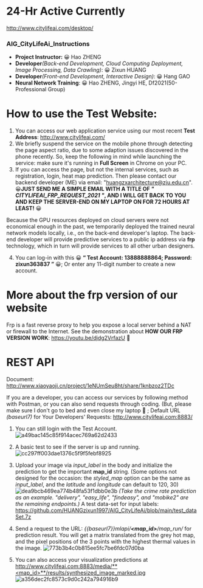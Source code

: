 # 24-Hr Active Currently
http://www.citylifeai.com/desktop/


### AIG_CityLifeAi_Instructions
* **Project Instructor:** 😀 Hao ZHENG
* **Developer**_(Back-end Development, Cloud Computing Deployment, Image Processing, Data Crawling)_: 😀 Zixun HUANG
* **Developer**_(Front-end Development, Interactive Design)_: 😀 Hang GAO
* **Neural Network Training**: 😀 Hao ZHENG, Jingyi HE, Df2021(50-Professional Group)

# How to use the Test Website: 
1. You can access our web application service using our most recent **Test Address**: http://www.citylifeai.com/
2. We briefly suspend the service on the mobile phone through detecting the page aspect ratio, due to some adaption issues discovered in the phone recently. So, keep the following in mind while launching the service: make sure it's running in **Full Screen** in Chrome on your PC.
3. If you can access the page, but not the internal services, such as registration, login, heat map prediction. Then please contact our backend developer (ME) via email: "huangzxarchitecture@zju.edu.cn". 😀**JUST SEND ME A SIMPLE EMAIL WITH A TITLE OF _" CITYLIFEAI_FRP_REQUEST_2021 "_, AND I WILL GET BACK TO YOU AND KEEP THE SERVER-END ON MY LAPTOP ON FOR 72 HOURS AT LEAST!** 😀

Because the GPU resources deployed on cloud servers were not economical enough in the past, we temporarily deployed the trained neural network models locally, i.e., on the back-end developer's laptop. The back-end developer will provide predictive services to a public ip address via **frp** technology, which in turn will provide services to all other urban designers.

4. You can log-in with this 😀 **“ Test Account: 13888888864; Password: zixun363837 ”** 😀; Or enter any 11-digit number to create a new account.

# More about the frp version of our website
Frp is a fast reverse proxy to help you expose a local server behind a NAT or firewall to the Internet. See the demonstration about **HOW OUR FRP VERSION WORK**: https://youtu.be/djdg2VrfazU  👀

# REST API
Document: http://www.xiaoyaoji.cn/project/1eNUmSeu8ht/share/1knbzoz2TDc

If you are a developer, you can access our services by following method with Postman, or you can also send requests through coding. (But, please make sure I don't go to bed and even close my laptop 🥱 ; Default URL _(baseurl7)_ for Your Developers' Requests: http://www.citylifeai.com:8883/ 
1. You can still login with the Test Account.
![a49bac145c85f914acec769a62d2433](https://user-images.githubusercontent.com/39406532/144711492-b0d0bfaf-a62c-457b-82aa-a8d76363151e.png)
2. A basic test to see if the server is up and running.
![cc297ff003dae1376c5f9f5febf8925](https://user-images.githubusercontent.com/39406532/144711660-ba6823b8-79a9-49a6-b0dd-04c17f9ccedc.png)
3. Upload your image via _input_label_ in the body and initialize the prediction to get the important **map_id** string.
(Some options not designed for the occasion: the _styled_map_ option can be the same as _input_label_, and the _latitude_ and _longitude_ can default to 120, 30)
![dea9bcb469ea774b48fa53f1dbb0e3b](https://user-images.githubusercontent.com/39406532/144711944-21bfa783-b59a-4298-befa-d1c2c32a077c.png)
_(Take the crime rate prediction as an example. "delivery", "easy_life", "findeasy", and "mobike2" are the remaining endpoints.)_
A test data-set for input labels: https://github.com/HUANGzixun1997/AIG_CityLifeAi/blob/main/test_dataSet.7z

4. Send a request to the URL: _{{baseurl7}}mlapi/**<map_id>**/map_run/_ for prediction result. You will get a matrix translated from the grey hot map, and the pixel positions of the 3 points with the highest thermal values in the image.
![773b3b4c0b815ee5fc7be6fdc07d0ba](https://user-images.githubusercontent.com/39406532/144712248-f72d6aed-caef-4309-9ffe-2f7825c12c30.png)
5. You can also access your visualization predictions at http://www.citylifeai.com:8883/media/**<map_id>**/results/synthesized_image_marked.jpg
![a356dec2fc8573c9d0c242a794916b9](https://user-images.githubusercontent.com/39406532/144712719-6cb22d29-3ba4-4d09-b72d-644d681fa054.png)


